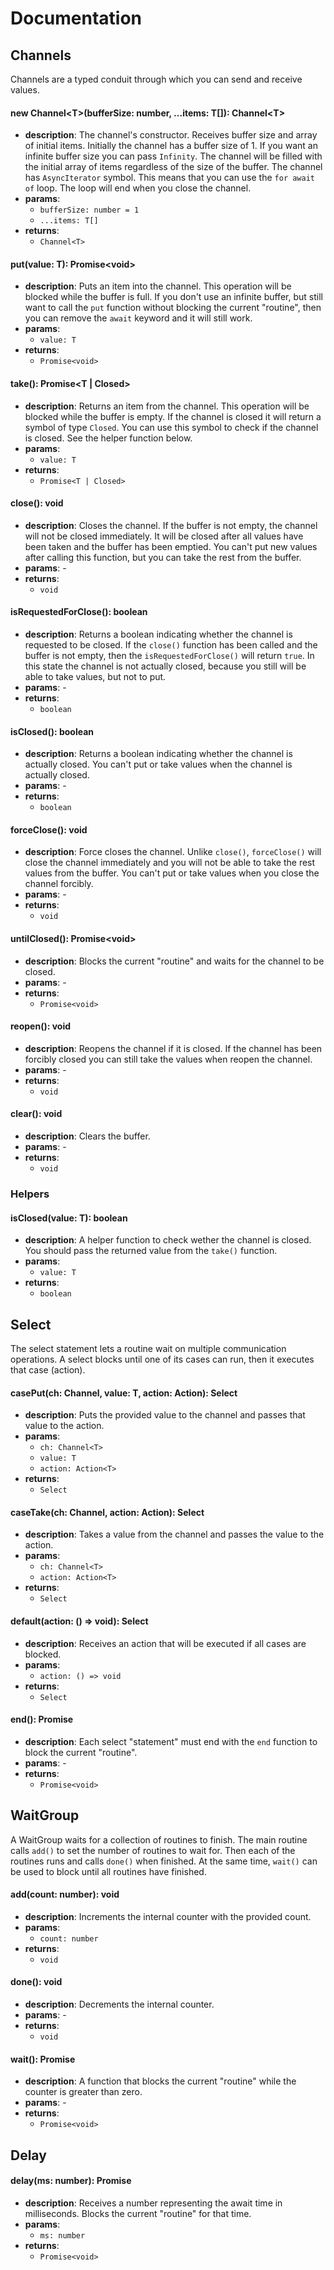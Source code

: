 # Documentation

## Channels
Channels are a typed conduit through which you can send and receive values.

#### new Channel\<T\>(bufferSize: number, ...items: T[]): Channel\<T\>
- **description**: The channel's constructor. Receives buffer size and array of initial items. Initially the channel has a buffer size of 1. If you want an infinite buffer size you can pass `Infinity`. The channel will be filled with the initial array of items regardless of the size of the buffer. The channel has `AsyncIterator` symbol. This means that you can use the `for await of` loop. The loop will end when you close the channel.
- **params**:
  - `bufferSize: number = 1`
  - `...items: T[]`
- **returns**: 
  - `Channel<T>`

#### put(value: T): Promise\<void\>
- **description**: Puts an item into the channel. This operation will be blocked while the buffer is full. If you don't use an infinite buffer, but still want to call the `put` function without blocking the current "routine", then you can remove the `await` keyword and it will still work.
- **params**: 
  - `value: T`
- **returns**:
  - `Promise<void>`

#### take(): Promise\<T | Closed\>
- **description**: Returns an item from the channel. This operation will be blocked while the buffer is empty. If the channel is closed it will return a symbol of type `Closed`. You can use this symbol to check if the channel is closed. See the helper function below.
- **params**: 
  - `value: T`
- **returns**: 
  - `Promise<T | Closed>`

#### close(): void
- **description**: Closes the channel. If the buffer is not empty, the channel will not be closed immediately. It will be closed after all values have been taken and the buffer has been emptied. You can't put new values after calling this function, but you can take the rest from the buffer.
- **params**: -
- **returns**: 
  - `void`

#### isRequestedForClose(): boolean
- **description**: Returns a boolean indicating whether the channel is requested to be closed. If the `close()` function has been called and the buffer is not empty, then the `isRequestedForClose()` will return `true`. In this state the channel is not actually closed, because you still will be able to take values, but not to put.
- **params**: -
- **returns**: 
  - `boolean`

#### isClosed(): boolean
- **description**: Returns a boolean indicating whether the channel is actually closed. You can't put or take values when the channel is actually closed.
- **params**: -
- **returns**: 
  - `boolean`

#### forceClose(): void
- **description**: Force closes the channel. Unlike `close()`, `forceClose()` will close the channel immediately and you will not be able to take the rest values from the buffer. You can't put or take values when you close the channel forcibly.
- **params**: -
- **returns**: 
  - `void`

#### untilClosed(): Promise\<void\>
- **description**: Blocks the current "routine" and waits for the channel to be closed.
- **params**: -
- **returns**: 
  - `Promise<void>`

#### reopen(): void
- **description**: Reopens the channel if it is closed. If the channel has been forcibly closed you can still take the values when reopen the channel.
- **params**: -
- **returns**: 
  - `void`

#### clear(): void
- **description**: Clears the buffer.
- **params**: -
- **returns**: 
  - `void`

### Helpers

#### isClosed(value: T): boolean
- **description**: A helper function to check wether the channel is closed. You should pass the returned value from the `take()` function.
- **params**:
  - `value: T`
- **returns**: 
  - `boolean`

## Select
The select statement lets a routine wait on multiple communication operations.
A select blocks until one of its cases can run, then it executes that case (action).

#### casePut<T>(ch: Channel<T>, value: T, action: Action<T>): Select
- **description**: Puts the provided value to the channel and passes that value to the action.
- **params**: 
  - `ch: Channel<T>`
  - `value: T`
  - `action: Action<T>`
- **returns**: 
  - `Select`

#### caseTake<T>(ch: Channel<T>, action: Action<T>): Select
- **description**: Takes a value from the channel and passes the value to the action.
- **params**:
  - `ch: Channel<T>`
  - `action: Action<T>`
- **returns**: 
  - `Select`

#### default(action: () => void): Select
- **description**: Receives an action that will be executed if all cases are blocked.
- **params**: 
  - `action: () => void`
- **returns**: 
  - `Select`

#### end(): Promise<void>
- **description**: Each select "statement" must end with the `end` function to block the current "routine".
- **params**: -
- **returns**: 
  - `Promise<void>`

## WaitGroup
A WaitGroup waits for a collection of routines to finish. The main routine calls `add()` to set the number of routines to wait for. Then each of the routines runs and calls `done()` when finished. At the same time, `wait()` can be used to block until all routines have finished.

#### add(count: number): void
- **description**: Increments the internal counter with the provided count.
- **params**:
  - `count: number`
- **returns**: 
  - `void`

#### done(): void
- **description**: Decrements the internal counter.
- **params**: -
- **returns**: 
  - `void`

#### wait(): Promise<void>
- **description**: A function that blocks the current "routine" while the counter is greater than zero.
- **params**: -
- **returns**: 
  - `Promise<void>`

## Delay

#### delay(ms: number): Promise<void>
- **description**: Receives a number representing the await time in milliseconds. Blocks the current "routine" for that time.
- **params**:
  - `ms: number`
- **returns**: 
  - `Promise<void>`
